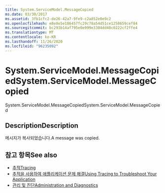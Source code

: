 ```yaml
---
title: System.ServiceModel.MessageCopied
ms.date: 03/30/2017
ms.assetid: 3fb1cfc2-de26-42a7-9fe9-c2a852e0e9c2
ms.openlocfilehash: e8e8e5e186457fc29c78a54d51ce1258659cef84
ms.sourcegitcommit: bc293b14af795e0e999e3304dd40c0222cf2ffe4
ms.translationtype: MT
ms.contentlocale: ko-KR
ms.lasthandoff: 11/26/2020
ms.locfileid: "96235092"
---
```

# <a name="systemservicemodelmessagecopied"></a><span data-ttu-id="2aefd-102">System.ServiceModel.MessageCopied</span><span class="sxs-lookup"><span data-stu-id="2aefd-102">System.ServiceModel.MessageCopied</span></span>

<span data-ttu-id="2aefd-103">System.ServiceModel.MessageCopied</span><span class="sxs-lookup"><span data-stu-id="2aefd-103">System.ServiceModel.MessageCopied</span></span>  
  
## <a name="description"></a><span data-ttu-id="2aefd-104">Description</span><span class="sxs-lookup"><span data-stu-id="2aefd-104">Description</span></span>  

 <span data-ttu-id="2aefd-105">메시지가 복사되었습니다.</span><span class="sxs-lookup"><span data-stu-id="2aefd-105">A message was copied.</span></span>  
  
## <a name="see-also"></a><span data-ttu-id="2aefd-106">참고 항목</span><span class="sxs-lookup"><span data-stu-id="2aefd-106">See also</span></span>

- [<span data-ttu-id="2aefd-107">추적</span><span class="sxs-lookup"><span data-stu-id="2aefd-107">Tracing</span></span>](index.md)
- [<span data-ttu-id="2aefd-108">추적을 사용하여 애플리케이션 문제 해결</span><span class="sxs-lookup"><span data-stu-id="2aefd-108">Using Tracing to Troubleshoot Your Application</span></span>](using-tracing-to-troubleshoot-your-application.md)
- [<span data-ttu-id="2aefd-109">관리 및 진단</span><span class="sxs-lookup"><span data-stu-id="2aefd-109">Administration and Diagnostics</span></span>](../index.md)
